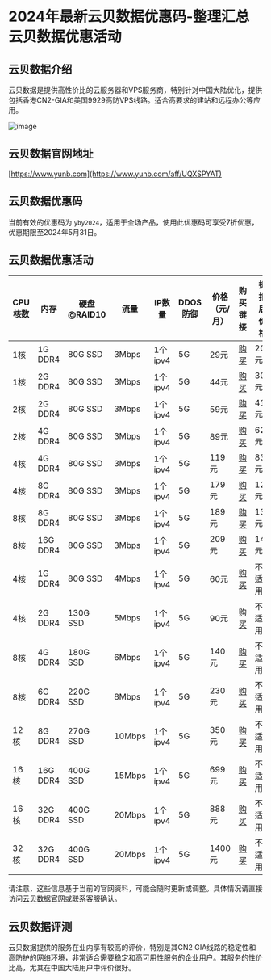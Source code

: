 # 2024年最新云贝数据优惠码-整理汇总云贝数据优惠活动

## 云贝数据介绍
云贝数据是提供高性价比的云服务器和VPS服务商，特别针对中国大陆优化，提供包括香港CN2-GIA和美国9929高防VPS线路。适合高要求的建站和远程办公等应用。

![image](https://github.com/hd8065260/yunbei/assets/167664430/c7a3663d-cc5f-4893-8083-e86f18544dce)

## 云贝数据官网地址
[https://www.yunb.com](https://www.yunb.com/aff/UQXSPYAT)

## 云贝数据优惠码
当前有效的优惠码为 `yby2024`，适用于全场产品，使用此优惠码可享受7折优惠，优惠期限至2024年5月31日。

## 云贝数据优惠活动

| CPU核数 | 内存     | 硬盘@RAID10 | 流量   | IP数量   | DDOS防御 | 价格（元/月） | 购买链接                                                      | 折扣后价格 |
|---------|----------|-------------|--------|----------|----------|---------------|--------------------------------------------------------------|------------|
| 1核     | 1G DDR4  | 80G SSD      | 3Mbps  | 1个ipv4  | 5G       | 29元          | [购买](https://www.yunb.com/aff/UQXSPYAT)               | 20元       |
| 1核     | 2G DDR4  | 80G SSD      | 3Mbps  | 1个ipv4  | 5G       | 44元          | [购买](https://www.yunb.com/aff/UQXSPYAT)               | 30元       |
| 2核     | 2G DDR4  | 80G SSD      | 3Mbps  | 1个ipv4  | 5G       | 59元          | [购买](https://www.yunb.com/aff/UQXSPYAT)               | 41元       |
| 2核     | 4G DDR4  | 80G SSD      | 3Mbps  | 1个ipv4  | 5G       | 89元          | [购买](https://www.yunb.com/aff/UQXSPYAT)               | 62元       |
| 4核     | 4G DDR4  | 80G SSD      | 3Mbps  | 1个ipv4  | 5G       | 119元         | [购买](https://www.yunb.com/aff/UQXSPYAT)               | 83元       |
| 4核     | 8G DDR4  | 80G SSD      | 3Mbps  | 1个ipv4  | 5G       | 179元         | [购买](https://www.yunb.com/aff/UQXSPYAT)               | 125元      |
| 8核     | 8G DDR4  | 80G SSD      | 3Mbps  | 1个ipv4  | 5G       | 189元         | [购买](https://www.yunb.com/aff/UQXSPYAT)               | 132元      |
| 8核     | 16G DDR4 | 80G SSD      | 3Mbps  | 1个ipv4  | 5G       | 209元         | [购买](https://www.yunb.com/aff/UQXSPYAT)               | 146元      |
| 4核     | 1G DDR4  | 80G SSD      | 4Mbps  | 1个ipv4  | 5G       | 60元          | [购买](https://www.yunb.com/aff/UQXSPYAT)               | 不适用     |
| 4核     | 2G DDR4  | 130G SSD     | 5Mbps  | 1个ipv4  | 5G       | 90元          | [购买](https://www.yunb.com/aff/UQXSPYAT)               | 不适用     |
| 8核     | 4G DDR4  | 180G SSD     | 6Mbps  | 1个ipv4  | 5G       | 140元         | [购买](https://www.yunb.com/aff/UQXSPYAT)               | 不适用     |
| 8核     | 6G DDR4  | 220G SSD     | 8Mbps  | 1个ipv4  | 5G       | 230元         | [购买](https://www.yunb.com/aff/UQXSPYAT)               | 不适用     |
| 12核    | 8G DDR4  | 270G SSD     | 10Mbps | 1个ipv4  | 5G       | 350元         | [购买](https://www.yunb.com/aff/UQXSPYAT)               | 不适用     |
| 16核    | 16G DDR4 | 400G SSD     | 15Mbps | 1个ipv4  | 5G       | 699元         | [购买](https://www.yunb.com/aff/UQXSPYAT)               | 不适用     |
| 16核    | 32G DDR4 | 400G SSD     | 20Mbps | 1个ipv4  | 5G       | 888元         | [购买](https://www.yunb.com/aff/UQXSPYAT)               | 不适用     |
| 32核    | 32G DDR4 | 400G SSD     | 20Mbps | 1个ipv4  | 5G       | 1400元        | [购买](https://www.yunb.com/aff/UQXSPYAT)               | 不适用     |

请注意，这些信息基于当前的官网资料，可能会随时更新或调整。具体情况请直接访问[云贝数据官网](https://www.yunb.com/aff/UQXSPYAT)或联系客服确认。

## 云贝数据评测
云贝数据提供的服务在业内享有较高的评价，特别是其CN2 GIA线路的稳定性和高防护的网络环境，非常适合需要稳定和高可用性服务的企业用户。其服务的性价比高，尤其在中国大陆用户中评价很好。
